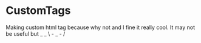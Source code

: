 # CustomTags
Making custom html tag because why not and I fine it really cool. It may not be useful but 
_         _
 \ - _ - /
